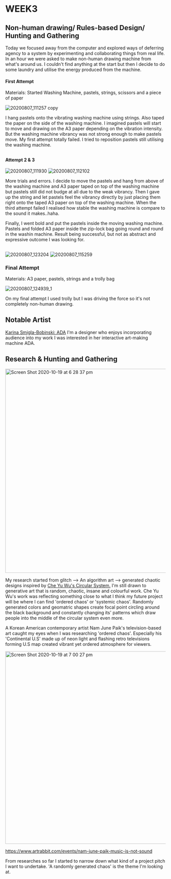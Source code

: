# WEEK3

## Non-human drawing/ Rules-based Design/ Hunting and Gathering

Today we focused away from the computer and explored ways of deferring agency to a system by experimenting and collaborating things from real life. In an hour we were asked to make non-human drawing machine from what's around us. I couldn't find anything at the start but then I decide to do some laundry and utilise the energy produced from the machine.

#### First Attempt

Materials: Started Washing Machine, pastels, strings, scissors and a piece of paper

![20200807_111257 copy](https://user-images.githubusercontent.com/68723268/96408882-1f6e8900-1230-11eb-9caa-702c4bc04f73.jpg)

I hang pastels onto the vibrating washing machine using strings. Also taped the paper on the side of the washing machine. I imagined pastels will start to move and drawing on the A3 paper depending on the vibration intensity. But the washing machine vibrancy was not strong enough to make pastels move. My first attempt totally failed. I tried to reposition pastels still utilising the washing machine.

##


#### Attempt 2 & 3

![20200807_111930](https://user-images.githubusercontent.com/68723268/96412311-b2f68880-1235-11eb-8246-147ff4cb0af4.jpg) ![20200807_112102](https://user-images.githubusercontent.com/68723268/96412383-d1f51a80-1235-11eb-8ce4-8bb5f96f0f94.jpg)

More trials and errors. I decide to move the pastels and hang from above of the washing machine and A3 paper taped on top of the washing machine but pastels still did not budge at all due to the weak vibrancy. Then I gave up the string and let pastels feel the vibrancy directly by just placing them right onto the taped A3 paper on top of the washing machine. When the third attempt failed I realised how stable the washing machine is compare to the sound it makes..haha.

Finally, I went bold and put the pastels inside the moving washing machine. Pastels and folded A3 paper inside the zip-lock bag going round and round in the washin machine. Result being successful, but not as abstract and expressive outcome I was looking for.

##



![20200807_123204](https://user-images.githubusercontent.com/68723268/96413211-1208cd00-1237-11eb-869f-6878b492927a.jpg)
![20200807_115259](https://user-images.githubusercontent.com/68723268/96413201-0f0ddc80-1237-11eb-9613-bb812d0899a8.jpg)


### Final Attempt

Materials: A3 paper, pastels, strings and a trolly bag

![20200807_124939_1](https://user-images.githubusercontent.com/68723268/96413422-585e2c00-1237-11eb-8199-cc87235fae34.gif)

On my final attempt I used trolly but I was driving the force so it's not completely non-human drawing.

## Notable Artist
[Karina Smigla-Bobinski: ADA](https://www.smigla-bobinski.com/english/works/ADA/index.html)
I'm a designer who enjoys incorporating audience into my work I was interested in her interactive art-making machine ADA.





## Research & Hunting and Gathering

<img width="640" alt="Screen Shot 2020-10-19 at 6 28 37 pm" src="https://user-images.githubusercontent.com/68723268/96414550-fef6fc80-1238-11eb-9bf1-a7376f247b55.png">

My research started from glitch --> An algorithm art --> generated chaotic designs inspired by [Che Yu Wu's Circular System.](https://www.openprocessing.org/sketch/916659) I'm still drawn to generative art that is random, chaotic, insane and colourful work. Che Yu Wu's work was reflecting something close to what I think my future project will be where I can find 'ordered chaos' or 'systemic chaos'. Randomly generated colors and geomatric shapes create focal point circling around the black background and constantly changing its' patterns which draw people into the middle of the circular system even more.

A Korean American contemporary artist Nam June Paik's television-based art caught my eyes when I was researching 'ordered chaos'. Especially his 'Continental U.S' made up of neon light and flashing retro televisions forming U.S map created vibrant yet ordered atmosphere for viewers. 

<img width="604" alt="Screen Shot 2020-10-19 at 7 00 27 pm" src="https://user-images.githubusercontent.com/68723268/96417725-657e1980-123d-11eb-9756-3ab5cbdb370b.png">

https://www.artrabbit.com/events/nam-june-paik-music-is-not-sound

From researches so far I started to narrow down what kind of a project pitch I want to undertake. 'A randomly generated chaos' is the theme I'm looking at. 
